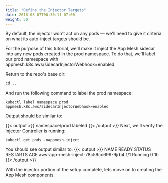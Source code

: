 ```yaml
---
title: "Define the Injector Targets"
date: 2018-08-07T08:30:11-07:00
weight: 50
---
```


By default, the injector won't act on any pods — we'll need to give it criteria on what its auto-inject targets should be.

For the purpose of this tutorial, we'll make it inject the App Mesh sidecar into any new pods created in the prod namespace.  To do that, we'll label our prod namespace with appmesh.k8s.aws/sidecarInjectorWebhook=enabled.

Return to the repo's base dir:

```
cd ..
```

And run the following command to label the prod namespace:

```
kubectl label namespace prod appmesh.k8s.aws/sidecarInjectorWebhook=enabled
```

Output should be similar to:

{{< output >}}
namespace/prod labeled
{{< /output >}}
Next, we'll verify the Injector Controller is running:

```
kubectl get pods -nappmesh-inject
```

You should see output similar to:
{{< output >}}
NAME                                   READY   STATUS    RESTARTS   AGE
aws-app-mesh-inject-78c59cc699-9jrb4   1/1     Running   0          1h
{{< /output >}}


With the injector portion of the setup complete, lets move on to creating the App Mesh components.
